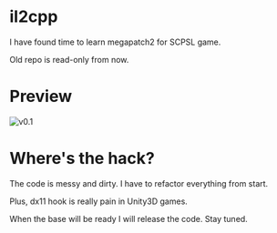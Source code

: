 
# il2cpp

I have found time to learn megapatch2 for SCPSL game.

Old repo is read-only from now.

# Preview

![v0.1](scpsl.gif)

# Where's the hack?

The code is messy and dirty. I have to refactor everything from start.

Plus, dx11 hook is really pain in Unity3D games.

When the base will be ready I will release the code. Stay tuned.
